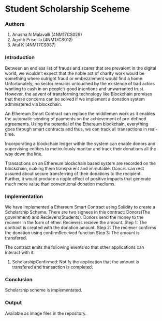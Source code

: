 # Student Scholarship Sceheme

### Authors  
1. Anusha N Malavalli (4NM17CS029)
2. Agnith Priscilla (4NM17CS012)
3. Atul K (4NM17CS037)


### Introduction
Between an endless list of frauds and scams that are prevalent in the digital world, we wouldn’t expect that the noble act of charity work would be something where outright fraud or embezzlement would find a home. Unfortunately, no sector remains untouched by the existence of bad actors wanting to cash in on people’s good intentions and unwarranted trust. However, the advent of transforming technology like Blockchain promises that these concerns can be solved if we implement a donation system administered via blockchain.

An Ethereum Smart Contract can replace the middlemen work as it enables the automatic sending of payments on the achievement of pre-defined agreements. Using the potential of the Ethereum blockchain, everything goes through smart contracts and thus, we can track all transactions in real-time.

Incorporating a blockchain ledger within the system can enable donors and supervising entities to meticulously monitor and track their donations all the way down the line.

Transactions on an Ethereum blockchain based system are recorded on the blockchain, making them transparent and immutable. Donors can rest assured about secure transferring of their donations to the recipient. Further, it would produce a ripple effect of positive impacts that generate much more value than conventional donation mediums.

### Implementation
We have implemented a Ethereum Smart Contract using Solidity to create a Scholarship Scheme. There are two signees in this contract: Donors(The government) and Recievers(Students). Donors send the money to the reciever in the form of ether. Recievers recieve the amount.
Step 1: The contract is created with the donation amount.
Step 2: The reciever confirms the donation using confirmReceived function
Step 3: The amount is transfered.

The contract emits the following events so that other applications can interact with it:
1. ScholarshipConfirmed: Notify the application that the amount is transfered and transaction is completed.

### Conclusion  
Scholarship scheme is implementated.


### Output 
Available as image files in the repository.
